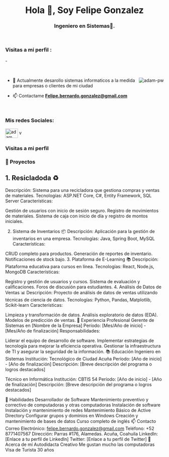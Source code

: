 <h1 align="center">Hola 👋, Soy Felipe Gonzalez</h1>
<h3 align="center">Ingeniero en Sistemas🌟.</h3>

<br>

<p align="right"> <h3> Visitas a mi perfil :</h3>-</<img src="https://komarev.com/ghpvc/?username=adam-pw&label=Profile%20views&color=0e75b6&style=flat"
    alt="adam-pw" /> 
  </p>

<br>

<p><img align="right" src="https://github.com/Adam-pw/Adam-pw/blob/main/animation_500_kxa883sd.gif" alt="adam-pw" /></p>


- 🌱 Actualmente desarollo sistemas informaticos a la medida para empresas o clientes de mi ciudad

- 📫 Contactame **Felipe.bernardo.gonzalez@gmail.com**


<br>

<h3 align="left">Mis redes Sociales:</h3>
<p align="left">
  <a href="https://fb.com/Felipebernardo23" target="blank"><img align="center"
      src="https://raw.githubusercontent.com/rahuldkjain/github-profile-readme-generator/master/src/images/icons/Social/facebook.svg"
      alt="adam pithen wala" height="30" width="40" /></a>
 v
</p>


<p align="right"> <h3> Visitas a mi perfil</h3></p>
<h3>📜 Proyectos</h3>
<h2>1. Resicladoda ♻️</h2>
Descripción: Sistema para una recicladora que gestiona compras y ventas de materiales.
Tecnologías: ASP.NET Core, C#, Entity Framework, SQL Server
Características:

Gestión de usuarios con inicio de sesión seguro.
Registro de movimientos de materiales.
Sistema de caja con inicio de día y registro de montos iniciales.

2. Sistema de Inventarios 📦
Descripción: Aplicación para la gestión de inventarios en una empresa.
Tecnologías: Java, Spring Boot, MySQL
Características:

CRUD completo para productos.
Generación de reportes de inventario.
Notificaciones de stock bajo.
3. Plataforma de E-Learning 📚
Descripción: Plataforma educativa para cursos en línea.
Tecnologías: React, Node.js, MongoDB
Características:

Registro y gestión de usuarios y cursos.
Sistema de evaluación y calificaciones.
Foros de discusión para estudiantes.
4. Análisis de Datos de Ventas 📊
Descripción: Proyecto de análisis de datos de ventas utilizando técnicas de ciencia de datos.
Tecnologías: Python, Pandas, Matplotlib, Scikit-learn
Características:

Limpieza y transformación de datos.
Análisis exploratorio de datos (EDA).
Modelos de predicción de ventas.
💼 Experiencia Profesional
Gerente de Sistemas en [Nombre de la Empresa]
Período: [Mes/Año de inicio] - [Mes/Año de finalización]
Responsabilidades:

Liderar el equipo de desarrollo de software.
Implementar estrategias de tecnología para mejorar la eficiencia operativa.
Gestionar la infraestructura de TI y asegurar la seguridad de la información.
📚 Educación
Ingeniero en Sistemas
Institución: Tecnológico de Ciudad Acuña
Período: [Año de inicio] - [Año de finalización]
Descripción: [Breve descripción del programa o logros destacados]

Técnico en Informática
Institución: CBTIS 54
Período: [Año de inicio] - [Año de finalización]
Descripción: [Breve descripción del programa o logros destacados]

🌟 Habilidades
Desarrollador de Software
Mantenimiento preventivo y correctivo de computadoras y otras computadoras
Instalación de software
Instalación y mantenimiento de redes
Mantenimiento Básico de Active Directory
Configurar grupos y dominios en Windows
Creación y mantenimiento de bases de datos
Curso completo de inglés
📫 Contacto
Correo Electrónico: felipe.bernardo.gonzalez@gmail.com
Teléfono: +52 8771407567
Dirección: Parras #176, Alamedas. Acuña, Coahuila
LinkedIn: [Enlace a tu perfil de LinkedIn]
Twitter: [Enlace a tu perfil de Twitter]
📖 Acerca de mí
Autodidacta
Creativo
Me gustan mucho las computadoras
Visa de Turista
30 años
